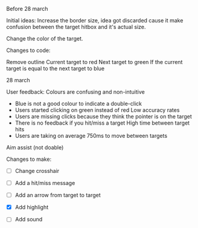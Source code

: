 Before 28 march

Initial ideas:  Increase the border size, idea got discarded cause it make confusion between the target hitbox and it's actual size.

Change the color of the target.

Changes to code:

Remove outline
Current target to red
Next target to green
If the current target is equal to the next target to blue



28 march

User feedback:
Colours are confusing and non-intuitive
- Blue is not a good colour to indicate a double-click
- Users started clicking on green instead of red
Low accuracy rates
- Users are missing clicks because they think the pointer is on the target
- There is no feedback if you hit/miss a target
High time between target hits
- Users are taking on average 750ms to move between targets

Aim assist (not doable)

Changes to make:
 - [ ] Change crosshair
 - [ ] Add a hit/miss message
 - [ ] Add an arrow from target to target
 - [x] Add highlight 
 - [ ] Add sound



